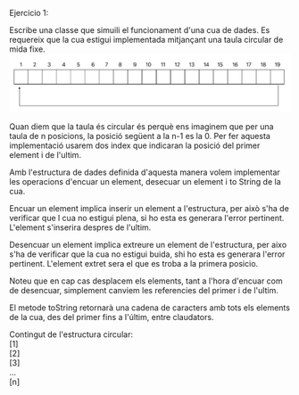 Ejercicio 1:

Escribe una classe que simuili el funcionament d'una cua de dades.
Es requereix que la cua estigui implementada mitjançant una taula circular de mida fixe.
<img src="enunciado1.png"/>

Quan diem que la taula és circular és perquè ens imaginem
que per una taula de n posicions, la posició
següent a la n-1 es la 0. Per fer aquesta implementació usarem dos index que indicaran la posició del primer element i de l'ultim.

Amb l'estructura de dades definida d'aquesta manera volem implementar les operacions d'encuar un element, desecuar un element i to String de la cua.

Encuar un element implica inserir un element a l'estructura, per això s'ha de verificar que l cua no estigui plena, si ho esta es generara l'error pertinent. L'element s'inserira despres de l'ultim.

Desencuar un element implica extreure un element de l'estructura, per aixo s'ha de verificar que la cua no estigui buida, shi ho esta es generara l'error pertinent. L'element extret sera el que es troba a la primera posicio.

Noteu que en cap cas desplacem els elements, tant a l'hora d'encuar com de desencuar, simplement canviem les referencies del primer i de l'ultim.

El metode toString retornarà una cadena de caracters amb tots els elements de la cua, des del primer fins a l'últim, entre claudators.

Contingut de l'estructura circular:<br>
[1]<br>
[2]<br>
[3]<br>
... <br>
[n]
